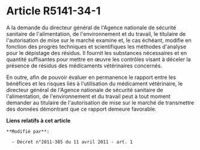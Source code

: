 # Article R5141-34-1

A la demande du directeur général de l'Agence nationale de sécurité sanitaire de l'alimentation, de l'environnement et du
travail, le titulaire de l'autorisation de mise sur le marché examine et, le cas échéant, modifie en fonction des progrès
techniques et scientifiques les méthodes d'analyse pour le dépistage des résidus. Il fournit les substances nécessaires et en
quantité suffisantes pour mettre en œuvre les contrôles visant à déceler la présence de résidus des médicaments vétérinaires
concernés. 

En outre, afin de pouvoir évaluer en permanence le rapport entre les bénéfices et les risques liés à l'utilisation du
médicament vétérinaire, le directeur général de l'Agence nationale de sécurité sanitaire de l'alimentation, de
l'environnement et du travail peut à tout moment demander au titulaire de l'autorisation de mise sur le marché de transmettre
des données démontrant que ce rapport demeure favorable.

**Liens relatifs à cet article**

	**Modifié par**:

	  - Décret n°2011-385 du 11 avril 2011 - art. 1
